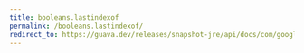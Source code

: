 ```yaml
---
title: booleans.lastindexof
permalink: /booleans.lastindexof/
redirect_to: https://guava.dev/releases/snapshot-jre/api/docs/com/google/common/primitives/Booleans.html#lastIndexOf-boolean:A-boolean-
---
```

